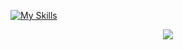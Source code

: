 <!--https://raw.githubusercontent.com/ViktorLuna/ViktorLuna/main/i.gif-->
[![My Skills](https://skillicons.dev/icons?i=html,css,js,typescript,vue,nuxt,supabase,mongodb,nodejs,vitest,pinia)](https://skillicons.dev)

<p align="center">
  <img src="https://github.com/ViktorLuna/ViktorLuna/assets/150304387/ae39a0f2-3f3f-470b-ac70-a21d1dfdc1a1" />
</p>

<!--
![giphy-ezgif com-optimize](https://github.com/ViktorLuna/ViktorLuna/assets/150304387/ae39a0f2-3f3f-470b-ac70-a21d1dfdc1a1)
  <img align="center" width="100%" src="http://dmaorg.info/found/15398642_14/img/7d3dada9f74c/2018_514_3_8.jpg">
-->



